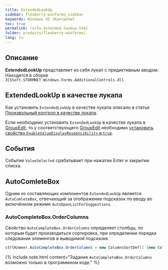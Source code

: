 ```yaml
---
title: ExtendedLookUp
sidebar: flexberry-winforms_sidebar
keywords: Windows UI (Контролы)
toc: true
permalink: ru/fw_extended-lookup.html
folder: products/flexberry-winforms/
lang: ru
---
```

## Описание
__ExtendedLookUp__ представляет из себя лукап с предиктивным вводом. Находится в сборке `ICSSoft.STORMNET.Windows.Forms.AdditionalControls.dll`

## ExtendedLookUp в качестве лукапа
Как установить `ExtendedLookUp` в качестве лукапа описано в статье [Произвольный контрол в качестве лукапа](fo_custom-lookup.html). 

Если необходимо установить `ExtendedLookUp` в качестве лукапа в [GroupEdit](fw_group-edit.html), то у соответствующего [GroupEdit](fw_group-edit.html) необходимо [установить свойство `EnableValueDisplayResponsibility` в `true`](fw_displaying-master-in-groupedit.html).

## События
Событие `ValueSelected` срабатывает при нажатии Enter и закрытии списка.

## AutoComleteBox
Одним из составляющих компонентов `ExtendedLookUp` является `AutoComleteBox`, отвечающий за отображение подсказок по вводу во включённом режиме `AutoOpenListForSuggestions`.

### AutoCompleteBox.OrderColumns
Свойство `AutoCompleteBox.OrderColumns` определяет столбцы, по которым будет производиться сортировка, при определении порядка следования элементов в выводимой подсказке. 

```csharp
ctrlКлиент.AutoCompleteBox.OrderColumns = new ColumnsSortDef[] {new ColumnsSortDef("Прописка", SortOrder.Asc) };
```

{% include note.html content="Задание `AutoCompleteBox.OrderColumns` возможно только в программном коде." %}